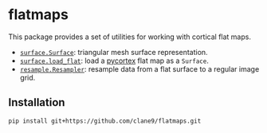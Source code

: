 # flatmaps

This package provides a set of utilities for working with cortical flat maps.

- [`surface.Surface`](flatmaps/surface.py): triangular mesh surface representation.
- [`surface.load_flat`](flatmaps/surface.py): load a [pycortex](https://github.com/gallantlab/pycortex) flat map as a `Surface`.
- [`resample.Resampler`](flatmaps/resample.py): resample data from a flat surface to a regular image grid.

## Installation

```bash
pip install git+https://github.com/clane9/flatmaps.git
```
